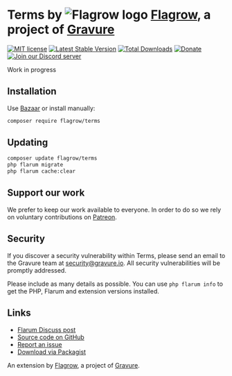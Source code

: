 # Terms by ![Flagrow logo](https://avatars0.githubusercontent.com/u/16413865?v=3&s=20) [Flagrow](https://discuss.flarum.org/d/1832-flagrow-extension-developer-group), a project of [Gravure](https://gravure.io/)

[![MIT license](https://img.shields.io/badge/license-MIT-blue.svg)](https://github.com/flagrow/terms/blob/master/LICENSE.md) [![Latest Stable Version](https://img.shields.io/packagist/v/flagrow/terms.svg)](https://packagist.org/packages/flagrow/terms) [![Total Downloads](https://img.shields.io/packagist/dt/flagrow/terms.svg)](https://packagist.org/packages/flagrow/terms) [![Donate](https://img.shields.io/badge/patreon-support-yellow.svg)](https://www.patreon.com/flagrow) [![Join our Discord server](https://discordapp.com/api/guilds/240489109041315840/embed.png)](https://flagrow.io/join-discord)

Work in progress

## Installation

Use [Bazaar](https://discuss.flarum.org/d/5151-flagrow-bazaar-the-extension-marketplace) or install manually:

```bash
composer require flagrow/terms
```

## Updating

```bash
composer update flagrow/terms
php flarum migrate
php flarum cache:clear
```

## Support our work

We prefer to keep our work available to everyone.
In order to do so we rely on voluntary contributions on [Patreon](https://www.patreon.com/flagrow).

## Security

If you discover a security vulnerability within Terms, please send an email to the Gravure team at security@gravure.io. All security vulnerabilities will be promptly addressed.

Please include as many details as possible. You can use `php flarum info` to get the PHP, Flarum and extension versions installed.

## Links

- [Flarum Discuss post](#)
- [Source code on GitHub](https://github.com/flagrow/terms)
- [Report an issue](https://github.com/flagrow/terms/issues)
- [Download via Packagist](https://packagist.org/packages/flagrow/terms)

An extension by [Flagrow](https://flagrow.io/), a project of [Gravure](https://gravure.io/).
